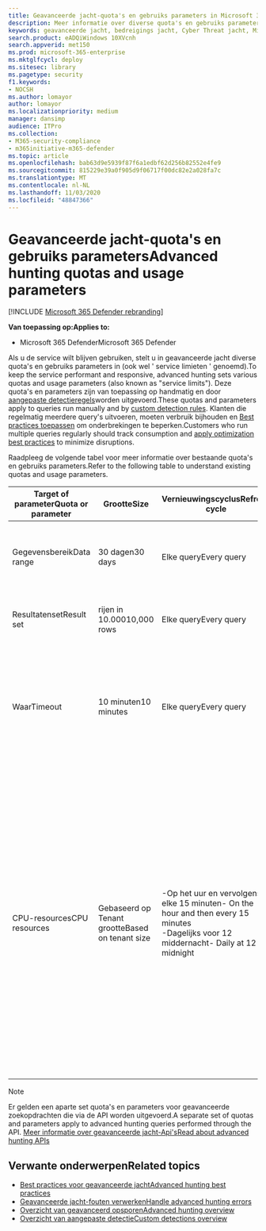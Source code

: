```yaml
---
title: Geavanceerde jacht-quota's en gebruiks parameters in Microsoft 365 Defender
description: Meer informatie over diverse quota's en gebruiks parameters (Service limieten) waarmee de Advanced USMT-service kan reageren
keywords: geavanceerde jacht, bedreigings jacht, Cyber Threat jacht, Microsoft Threat Protection, Microsoft 365, MTP, m365, Search, query, Telemetry, schema, kusto, processorlimiet, query limiet, bronnen, maximum resultaten, quota, parameters, toewijzing
search.product: eADQiWindows 10XVcnh
search.appverid: met150
ms.prod: microsoft-365-enterprise
ms.mktglfcycl: deploy
ms.sitesec: library
ms.pagetype: security
f1.keywords:
- NOCSH
ms.author: lomayor
author: lomayor
ms.localizationpriority: medium
manager: dansimp
audience: ITPro
ms.collection:
- M365-security-compliance
- m365initiative-m365-defender
ms.topic: article
ms.openlocfilehash: bab63d9e5939f87f6a1edbf62d256b82552e4fe9
ms.sourcegitcommit: 815229e39a0f905d9f06717f00dc82e2a028fa7c
ms.translationtype: MT
ms.contentlocale: nl-NL
ms.lasthandoff: 11/03/2020
ms.locfileid: "48847366"
---
```

# <a name="advanced-hunting-quotas-and-usage-parameters"></a><span data-ttu-id="854ca-104">Geavanceerde jacht-quota's en gebruiks parameters</span><span class="sxs-lookup"><span data-stu-id="854ca-104">Advanced hunting quotas and usage parameters</span></span>

[!INCLUDE [Microsoft 365 Defender rebranding](../includes/microsoft-defender.md)]


<span data-ttu-id="854ca-105">**Van toepassing op:**</span><span class="sxs-lookup"><span data-stu-id="854ca-105">**Applies to:**</span></span>
- <span data-ttu-id="854ca-106">Microsoft 365 Defender</span><span class="sxs-lookup"><span data-stu-id="854ca-106">Microsoft 365 Defender</span></span>

<span data-ttu-id="854ca-107">Als u de service wilt blijven gebruiken, stelt u in geavanceerde jacht diverse quota's en gebruiks parameters in (ook wel ' service limieten ' genoemd).</span><span class="sxs-lookup"><span data-stu-id="854ca-107">To keep the service performant and responsive, advanced hunting sets various quotas and usage parameters (also known as "service limits").</span></span> <span data-ttu-id="854ca-108">Deze quota's en parameters zijn van toepassing op handmatig en door [aangepaste detectieregels](custom-detection-rules.md)worden uitgevoerd.</span><span class="sxs-lookup"><span data-stu-id="854ca-108">These quotas and parameters apply to queries run manually and by [custom detection rules](custom-detection-rules.md).</span></span> <span data-ttu-id="854ca-109">Klanten die regelmatig meerdere query's uitvoeren, moeten verbruik bijhouden en [Best practices toepassen](advanced-hunting-best-practices.md) om onderbrekingen te beperken.</span><span class="sxs-lookup"><span data-stu-id="854ca-109">Customers who run multiple queries regularly should track consumption and [apply optimization best practices](advanced-hunting-best-practices.md) to minimize disruptions.</span></span>

<span data-ttu-id="854ca-110">Raadpleeg de volgende tabel voor meer informatie over bestaande quota's en gebruiks parameters.</span><span class="sxs-lookup"><span data-stu-id="854ca-110">Refer to the following table to understand existing quotas and usage parameters.</span></span>

| <span data-ttu-id="854ca-111">Target of parameter</span><span class="sxs-lookup"><span data-stu-id="854ca-111">Quota or parameter</span></span> | <span data-ttu-id="854ca-112">Grootte</span><span class="sxs-lookup"><span data-stu-id="854ca-112">Size</span></span> | <span data-ttu-id="854ca-113">Vernieuwingscyclus</span><span class="sxs-lookup"><span data-stu-id="854ca-113">Refresh cycle</span></span> | <span data-ttu-id="854ca-114">Beschrijving</span><span class="sxs-lookup"><span data-stu-id="854ca-114">Description</span></span> |
|--|--|--|--|
| <span data-ttu-id="854ca-115">Gegevensbereik</span><span class="sxs-lookup"><span data-stu-id="854ca-115">Data range</span></span> | <span data-ttu-id="854ca-116">30 dagen</span><span class="sxs-lookup"><span data-stu-id="854ca-116">30 days</span></span> | <span data-ttu-id="854ca-117">Elke query</span><span class="sxs-lookup"><span data-stu-id="854ca-117">Every query</span></span> | <span data-ttu-id="854ca-118">Met elke query kunnen gegevens worden opgezocht van de afgelopen 30 dagen.</span><span class="sxs-lookup"><span data-stu-id="854ca-118">Each query can look up data from up to the past 30 days.</span></span> |
| <span data-ttu-id="854ca-119">Resultatenset</span><span class="sxs-lookup"><span data-stu-id="854ca-119">Result set</span></span> | <span data-ttu-id="854ca-120">rijen in 10.000</span><span class="sxs-lookup"><span data-stu-id="854ca-120">10,000 rows</span></span> | <span data-ttu-id="854ca-121">Elke query</span><span class="sxs-lookup"><span data-stu-id="854ca-121">Every query</span></span> | <span data-ttu-id="854ca-122">Elke query kan resulteren in 10.000-records.</span><span class="sxs-lookup"><span data-stu-id="854ca-122">Each query can return up to 10,000 records.</span></span> |
| <span data-ttu-id="854ca-123">Waar</span><span class="sxs-lookup"><span data-stu-id="854ca-123">Timeout</span></span> | <span data-ttu-id="854ca-124">10 minuten</span><span class="sxs-lookup"><span data-stu-id="854ca-124">10 minutes</span></span> | <span data-ttu-id="854ca-125">Elke query</span><span class="sxs-lookup"><span data-stu-id="854ca-125">Every query</span></span> | <span data-ttu-id="854ca-126">Een query kan maximaal 10 minuten worden uitgevoerd.</span><span class="sxs-lookup"><span data-stu-id="854ca-126">Each query can run for up to 10 minutes.</span></span> <span data-ttu-id="854ca-127">Als de service niet binnen 10 minuten wordt voltooid, wordt er een fout weergegeven.</span><span class="sxs-lookup"><span data-stu-id="854ca-127">If it does not complete within 10 minutes, the service displays an error.</span></span>
| <span data-ttu-id="854ca-128">CPU-resources</span><span class="sxs-lookup"><span data-stu-id="854ca-128">CPU resources</span></span> | <span data-ttu-id="854ca-129">Gebaseerd op Tenant grootte</span><span class="sxs-lookup"><span data-stu-id="854ca-129">Based on tenant size</span></span> | <span data-ttu-id="854ca-130">-Op het uur en vervolgens elke 15 minuten</span><span class="sxs-lookup"><span data-stu-id="854ca-130">- On the hour and then every 15 minutes</span></span><br><span data-ttu-id="854ca-131">-Dagelijks voor 12 middernacht</span><span class="sxs-lookup"><span data-stu-id="854ca-131">- Daily at 12 midnight</span></span> | <span data-ttu-id="854ca-132">De service belegt de dagelijkse en de quota voor 15 minuten apart af.</span><span class="sxs-lookup"><span data-stu-id="854ca-132">The service enforces the daily and the 15-minute quota separately.</span></span> <span data-ttu-id="854ca-133">Voor elk quotum wordt in de [Portal een fout weergegeven](advanced-hunting-errors.md) wanneer een query wordt uitgevoerd en de Tenant is geverbruikt op 10% van toegewezen resources.</span><span class="sxs-lookup"><span data-stu-id="854ca-133">For each quota, the [portal displays an error](advanced-hunting-errors.md) whenever a query runs and the tenant has consumed over 10% of allocated resources.</span></span> <span data-ttu-id="854ca-134">Query's worden geblokkeerd als de Tenant 100% heeft bereikt tot na de volgende dag of een cyclus van 15 minuten.</span><span class="sxs-lookup"><span data-stu-id="854ca-134">Queries are blocked if the tenant has reached 100% until after the next daily or 15-minute cycle.</span></span> |

>[!NOTE] 
><span data-ttu-id="854ca-135">Er gelden een aparte set quota's en parameters voor geavanceerde zoekopdrachten die via de API worden uitgevoerd.</span><span class="sxs-lookup"><span data-stu-id="854ca-135">A separate set of quotas and parameters apply to advanced hunting queries performed through the API.</span></span> [<span data-ttu-id="854ca-136">Meer informatie over geavanceerde jacht-Api's</span><span class="sxs-lookup"><span data-stu-id="854ca-136">Read about advanced hunting APIs</span></span>](https://docs.microsoft.com/microsoft-365/security/mtp/api-advanced-hunting)

## <a name="related-topics"></a><span data-ttu-id="854ca-137">Verwante onderwerpen</span><span class="sxs-lookup"><span data-stu-id="854ca-137">Related topics</span></span>

- [<span data-ttu-id="854ca-138">Best practices voor geavanceerde jacht</span><span class="sxs-lookup"><span data-stu-id="854ca-138">Advanced hunting best practices</span></span>](advanced-hunting-best-practices.md)
- [<span data-ttu-id="854ca-139">Geavanceerde jacht-fouten verwerken</span><span class="sxs-lookup"><span data-stu-id="854ca-139">Handle advanced hunting errors</span></span>](advanced-hunting-errors.md)
- [<span data-ttu-id="854ca-140">Overzicht van geavanceerd opsporen</span><span class="sxs-lookup"><span data-stu-id="854ca-140">Advanced hunting overview</span></span>](advanced-hunting-overview.md)
- [<span data-ttu-id="854ca-141">Overzicht van aangepaste detectie</span><span class="sxs-lookup"><span data-stu-id="854ca-141">Custom detections overview</span></span>](custom-detections-overview.md)